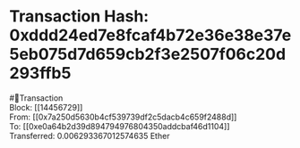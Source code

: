 
Transaction Hash: 0xddd24ed7e8fcaf4b72e36e38e37e5eb075d7d659cb2f3e2507f06c20d293ffb5
====================================================================================
  
#💸Transaction  
Block: [[14456729]]  
From: [[0x7a250d5630b4cf539739df2c5dacb4c659f2488d]]  
To: [[0xe0a64b2d39d894794976804350addcbaf46d1104]]  
Transferred: 0.006293367012574635 Ether